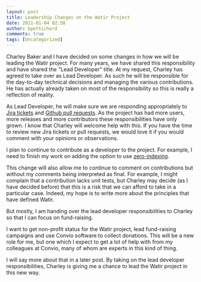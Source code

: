 ```yaml
---
layout: post
title: Leadership Changes on the Watir Project
date: 2011-01-04 02:50
author: bpettichord
comments: true
tags: [Uncategorized]
---
```

Charley Baker and I have decided on some changes in how we will be leading the Watir project. For many years, we have shared this responsibility and have shared the "Lead Developer" title. At my request, Charley has agreed to take over as Lead Developer. As such he will be responsible for the day-to-day technical decisions and managing the various contributions. He has actually already taken on most of the responsibility so this is really a reflection of reality.
<!--more-->

As Lead Developer, he will make sure we are responding appropriately to <a href="http://jira.openqa.org/browse/WTR">Jira tickets</a> and <a href="https://github.com/bret/watir/pulls">Github pull requests</a>. As the project has had more users, more releases and more contributors these responsibilities have only grown. I know that Charley will welcome help with this. If you have the time to review new Jira tickets or pull requests, we would love it if you would comment with your opinions or observations.

I plan to continue to contribute as a developer to the project. For example, I need to finish my work on adding the option to use <a href="https://github.com/bret/watir/tree/zero-index">zero-indexing</a>.

This change will also allow me to continue to comment on contributions but without my comments being interpreted as final. For example, I might complain that a contribution lacks unit tests, but Charley may decide (as I have decided before) that this is a risk that we can afford to take in a particular case. Indeed, my hope is to write more about the principles that have defined Watir.

But mostly, I am handing over the lead developer responsibilities to Charley so that I can focus on fund-raising.

I want to get non-profit status for the Watir project, lead fund-raising campaigns and use Convio software to collect donations. This will be a new role for me, but one which I expect to get a lot of help with from my colleagues at Convio, many of whom are experts in this kind of thing.

I will say more about that in a later post. By taking on the lead developer responsibilities, Charley is giving me a chance to lead the Watir project in this new way.
